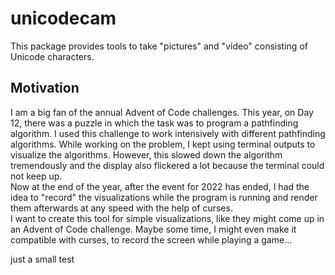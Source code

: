 # unicodecam

This package provides tools to take "pictures" and "video" consisting of Unicode characters.

## Motivation

I am a big fan of the annual Advent of Code challenges. This year, on Day 12, there was a puzzle in which the task was to program a pathfinding algorithm. I used this challenge to work intensively with different pathfinding algorithms.  While working on the problem, I kept using terminal outputs to visualize the algorithms. However, this slowed down the algorithm tremendously and the display also flickered a lot because the terminal could not keep up.  
Now at the end of the year, after the event for 2022 has ended, I had the idea to "record" the visualizations while the program is running and render them afterwards at any speed with the help of curses.  
I want to create this tool for simple visualizations, like they might come up in an Advent of Code challenge. Maybe some time, I might even make it compatible with curses, to record the screen while playing a game...

just a small test
